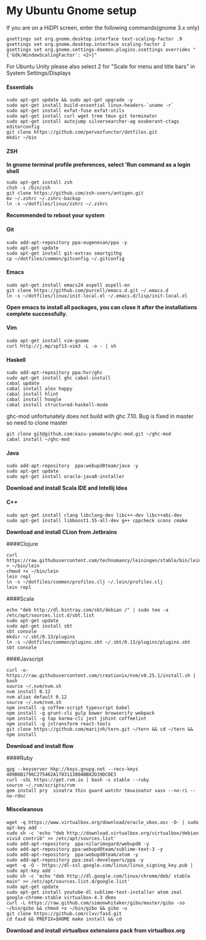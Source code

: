 # My Ubuntu Gnome setup

If you are on a HiDPI screen, enter the following commands(gnome 3.x only)

    gsettings set org.gnome.desktop.interface text-scaling-factor .9
    gsettings set org.gnome.desktop.interface scaling-factor 2
    gsettings set org.gnome.settings-daemon.plugins.xsettings overrides "{'Gdk/WindowScalingFactor': <2>}"

For Ubuntu Unity please also select 2 for "Scale for menu and title bars" in System Settings/Displays

#### Essentials

    sudo apt-get update && sudo apt-get upgrade -y
    sudo apt-get install build-essential linux-headers-`uname -r`
    sudo apt-get install exfat-fuse exfat-utils
    sudo apt-get install curl wget tree tmux git terminator
    sudo apt-get install autojump silversearcher-ag exuberant-ctags editorconfig
    git clone https://github.com/pervezfunctor/dotfiles.git
    mkdir ~/bin
    
#### ZSH

**In gnome terminal profile preferences, select 'Run command as a login shell**

    sudo apt-get install zsh
    chsh -s /bin/zsh
    git clone https://github.com/zsh-users/antigen.git
    mv ~/.zshrc ~/.zshrc-backup
    ln -s ~/dotfiles/linux/zshrc ~/.zshrc

**Recommended to reboot your system**

#### Git

    sudo add-apt-repository ppa:eugenesan/ppa -y
    sudo apt-get update
    sudo apt-get install git-extras smartgithg
    cp ~/dotfiles/common/gitconfig ~/.gitconfig

#### Emacs

    sudo apt-get install emacs24 aspell aspell-en
    git clone https://github.com/purcell/emacs.d.git ~/.emacs.d
    ln -s ~/dotfiles/linux/init-local.el ~/.emacs.d/lisp/init-local.el

**Open emacs to install all packages, you can close it after the installations complete successfully.**

#### Vim

    sudo apt-get install vim-gnome
    curl http://j.mp/spf13-vim3 -L -o - | sh

#### Haskell

    sudo add-apt-repository ppa:hvr/ghc 
    sudo apt-get install ghc cabal-install
    cabal update
    cabal install alex happy
    cabal install hlint
    cabal install hoogle
    cabal install structured-haskell-mode

ghc-mod unfortunately does not build with ghc 7.10. Bug is fixed in master so need to clone master

    git clone git@github.com:kazu-yamamoto/ghc-mod.git ~/ghc-mod
    cabal install ~/ghc-mod
    
#### Java

    sudo add-apt-repository  ppa:webupd8team/java -y
    sudo apt-get update
    sudo apt-get install oracle-java8-installer

**Download and install Scala IDE and Intellij Idea**

#### C++

    sudo apt-get install clang libclang-dev libc++-dev libc++abi-dev 
    sudo apt-get install libboost1.55-all-dev g++ cppcheck scons cmake
    
**Download and install CLion from Jetbrains**

####Clojure

    curl https://raw.githubusercontent.com/technomancy/leiningen/stable/bin/lein > ~/bin/lein
    chmod +x ~/bin/lein
    lein repl
    ln -s ~/dotfiles/common/profiles.clj ~/.lein/profiles.clj
    lein repl

####Scala

    echo "deb http://dl.bintray.com/sbt/debian /" | sudo tee -a /etc/apt/sources.list.d/sbt.list
    sudo apt-get update
    sudo apt-get install sbt
    sbt console
    mkdir ~/.sbt/0.13/plugins
    ln -s ~/dotfiles/common/plugins.sbt ~/.sbt/0.13/plugins/plugins.sbt
    sbt console

####Javscript

    curl -o- https://raw.githubusercontent.com/creationix/nvm/v0.25.1/install.sh | bash
    source ~/.nvm/nvm.sh
    nvm install 0.12
    nvm alias default 0.12
    source ~/.nvm/nvm.sh
    npm install -g coffee-script typescript babel
    npm install -g grunt-cli gulp bower browserify webpack
    npm install -g tap karma-cli jest jshint coffeelint
    npm install -g jstransform react-tools
    git clone https://github.com/marijnh/tern.git ~/tern && cd ~/tern && npm install

**Download and install flow**

####Ruby

    gpg --keyserver hkp://keys.gnupg.net --recv-keys 409B6B1796C275462A1703113804BB82D39DC0E3
    curl -sSL https://get.rvm.io | bash -s stable --ruby
    source ~/.rvm/scripts/rvm
    gem install pry  sinatra thin guard watchr tmuxinator sass --no-ri --no-rdoc

#### Misceleanous

    wget -q https://www.virtualbox.org/download/oracle_vbox.asc -O- | sudo apt-key add -
    sudo sh -c 'echo "deb http://download.virtualbox.org/virtualbox/debian vivid contrib" >> /etc/apt/sources.list'
    sudo add-apt-repository  ppa:nilarimogard/webupd8 -y
    sudo add-apt-repository ppa:webupd8team/sublime-text-3 -y
    sudo add-apt-repository  ppa:webupd8team/atom -y
    sudo add-apt-repository ppa:zeal-developers/ppa -y
    wget -q -O - https://dl-ssl.google.com/linux/linux_signing_key.pub | sudo apt-key add - 
    sudo sh -c 'echo "deb http://dl.google.com/linux/chrome/deb/ stable main" >> /etc/apt/sources.list.d/google.list'
    sudo apt-get update
    sudo apt-get install youtube-dl sublime-text-installer atom zeal google-chrome-stable virtualbox-4.3 dkms
    curl -L https://raw.github.com/simonwhitaker/gibo/master/gibo -so ~/bin/gibo && chmod +x ~/bin/gibo && gibo -u
    git clone https://github.com/clvv/fasd.git
    cd fasd && PREFIX=$HOME make install && cd 

**Download and install virtualbox extensions pack from virtualbox.org**